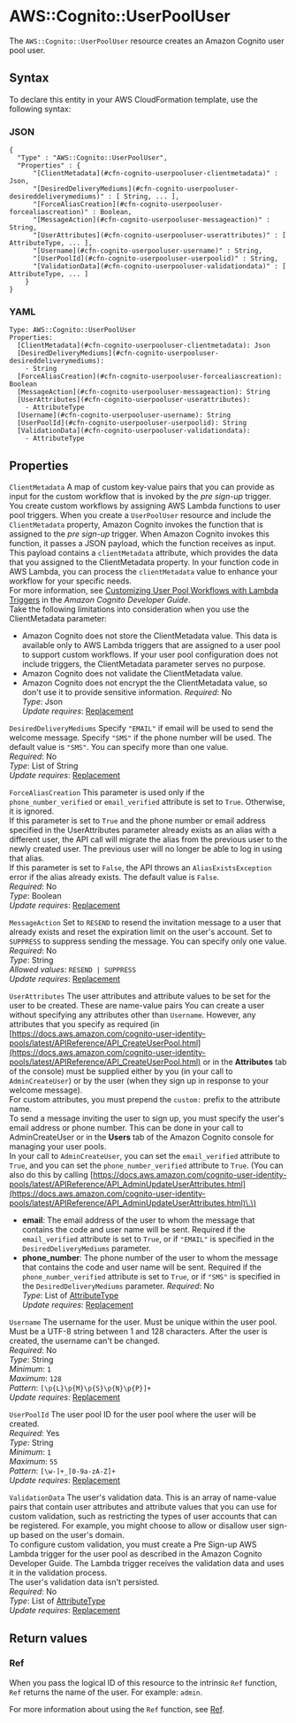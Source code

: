 # AWS::Cognito::UserPoolUser<a name="aws-resource-cognito-userpooluser"></a>

The `AWS::Cognito::UserPoolUser` resource creates an Amazon Cognito user pool user\.

## Syntax<a name="aws-resource-cognito-userpooluser-syntax"></a>

To declare this entity in your AWS CloudFormation template, use the following syntax:

### JSON<a name="aws-resource-cognito-userpooluser-syntax.json"></a>

```
{
  "Type" : "AWS::Cognito::UserPoolUser",
  "Properties" : {
      "[ClientMetadata](#cfn-cognito-userpooluser-clientmetadata)" : Json,
      "[DesiredDeliveryMediums](#cfn-cognito-userpooluser-desireddeliverymediums)" : [ String, ... ],
      "[ForceAliasCreation](#cfn-cognito-userpooluser-forcealiascreation)" : Boolean,
      "[MessageAction](#cfn-cognito-userpooluser-messageaction)" : String,
      "[UserAttributes](#cfn-cognito-userpooluser-userattributes)" : [ AttributeType, ... ],
      "[Username](#cfn-cognito-userpooluser-username)" : String,
      "[UserPoolId](#cfn-cognito-userpooluser-userpoolid)" : String,
      "[ValidationData](#cfn-cognito-userpooluser-validationdata)" : [ AttributeType, ... ]
    }
}
```

### YAML<a name="aws-resource-cognito-userpooluser-syntax.yaml"></a>

```
Type: AWS::Cognito::UserPoolUser
Properties:
  [ClientMetadata](#cfn-cognito-userpooluser-clientmetadata): Json
  [DesiredDeliveryMediums](#cfn-cognito-userpooluser-desireddeliverymediums):
    - String
  [ForceAliasCreation](#cfn-cognito-userpooluser-forcealiascreation): Boolean
  [MessageAction](#cfn-cognito-userpooluser-messageaction): String
  [UserAttributes](#cfn-cognito-userpooluser-userattributes):
    - AttributeType
  [Username](#cfn-cognito-userpooluser-username): String
  [UserPoolId](#cfn-cognito-userpooluser-userpoolid): String
  [ValidationData](#cfn-cognito-userpooluser-validationdata):
    - AttributeType
```

## Properties<a name="aws-resource-cognito-userpooluser-properties"></a>

`ClientMetadata` <a name="cfn-cognito-userpooluser-clientmetadata"></a>
A map of custom key\-value pairs that you can provide as input for the custom workflow that is invoked by the _pre sign\-up_ trigger\.  
You create custom workflows by assigning AWS Lambda functions to user pool triggers\. When you create a `UserPoolUser` resource and include the `ClientMetadata` property, Amazon Cognito invokes the function that is assigned to the _pre sign\-up_ trigger\. When Amazon Cognito invokes this function, it passes a JSON payload, which the function receives as input\. This payload contains a `clientMetadata` attribute, which provides the data that you assigned to the ClientMetadata property\. In your function code in AWS Lambda, you can process the `clientMetadata` value to enhance your workflow for your specific needs\.  
For more information, see [Customizing User Pool Workflows with Lambda Triggers](https://docs.aws.amazon.com/cognito/latest/developerguide/cognito-user-identity-pools-working-with-aws-lambda-triggers.html) in the _Amazon Cognito Developer Guide_\.  
Take the following limitations into consideration when you use the ClientMetadata parameter:

- Amazon Cognito does not store the ClientMetadata value\. This data is available only to AWS Lambda triggers that are assigned to a user pool to support custom workflows\. If your user pool configuration does not include triggers, the ClientMetadata parameter serves no purpose\.
- Amazon Cognito does not validate the ClientMetadata value\.
- Amazon Cognito does not encrypt the the ClientMetadata value, so don't use it to provide sensitive information\.
  _Required_: No  
  _Type_: Json  
  _Update requires_: [Replacement](https://docs.aws.amazon.com/AWSCloudFormation/latest/UserGuide/using-cfn-updating-stacks-update-behaviors.html#update-replacement)

`DesiredDeliveryMediums` <a name="cfn-cognito-userpooluser-desireddeliverymediums"></a>
Specify `"EMAIL"` if email will be used to send the welcome message\. Specify `"SMS"` if the phone number will be used\. The default value is `"SMS"`\. You can specify more than one value\.  
_Required_: No  
_Type_: List of String  
_Update requires_: [Replacement](https://docs.aws.amazon.com/AWSCloudFormation/latest/UserGuide/using-cfn-updating-stacks-update-behaviors.html#update-replacement)

`ForceAliasCreation` <a name="cfn-cognito-userpooluser-forcealiascreation"></a>
This parameter is used only if the `phone_number_verified` or `email_verified` attribute is set to `True`\. Otherwise, it is ignored\.  
If this parameter is set to `True` and the phone number or email address specified in the UserAttributes parameter already exists as an alias with a different user, the API call will migrate the alias from the previous user to the newly created user\. The previous user will no longer be able to log in using that alias\.  
If this parameter is set to `False`, the API throws an `AliasExistsException` error if the alias already exists\. The default value is `False`\.  
_Required_: No  
_Type_: Boolean  
_Update requires_: [Replacement](https://docs.aws.amazon.com/AWSCloudFormation/latest/UserGuide/using-cfn-updating-stacks-update-behaviors.html#update-replacement)

`MessageAction` <a name="cfn-cognito-userpooluser-messageaction"></a>
Set to `RESEND` to resend the invitation message to a user that already exists and reset the expiration limit on the user's account\. Set to `SUPPRESS` to suppress sending the message\. You can specify only one value\.  
_Required_: No  
_Type_: String  
_Allowed values_: `RESEND | SUPPRESS`  
_Update requires_: [Replacement](https://docs.aws.amazon.com/AWSCloudFormation/latest/UserGuide/using-cfn-updating-stacks-update-behaviors.html#update-replacement)

`UserAttributes` <a name="cfn-cognito-userpooluser-userattributes"></a>
The user attributes and attribute values to be set for the user to be created\. These are name\-value pairs You can create a user without specifying any attributes other than `Username`\. However, any attributes that you specify as required \(in [https://docs.aws.amazon.com/cognito-user-identity-pools/latest/APIReference/API_CreateUserPool.html](https://docs.aws.amazon.com/cognito-user-identity-pools/latest/APIReference/API_CreateUserPool.html) or in the **Attributes** tab of the console\) must be supplied either by you \(in your call to `AdminCreateUser`\) or by the user \(when they sign up in response to your welcome message\)\.  
For custom attributes, you must prepend the `custom:` prefix to the attribute name\.  
To send a message inviting the user to sign up, you must specify the user's email address or phone number\. This can be done in your call to AdminCreateUser or in the **Users** tab of the Amazon Cognito console for managing your user pools\.  
In your call to `AdminCreateUser`, you can set the `email_verified` attribute to `True`, and you can set the `phone_number_verified` attribute to `True`\. \(You can also do this by calling [https://docs.aws.amazon.com/cognito-user-identity-pools/latest/APIReference/API_AdminUpdateUserAttributes.html](https://docs.aws.amazon.com/cognito-user-identity-pools/latest/APIReference/API_AdminUpdateUserAttributes.html)\.\)

- **email**: The email address of the user to whom the message that contains the code and user name will be sent\. Required if the `email_verified` attribute is set to `True`, or if `"EMAIL"` is specified in the `DesiredDeliveryMediums` parameter\.
- **phone_number**: The phone number of the user to whom the message that contains the code and user name will be sent\. Required if the `phone_number_verified` attribute is set to `True`, or if `"SMS"` is specified in the `DesiredDeliveryMediums` parameter\.
  _Required_: No  
  _Type_: List of [AttributeType](aws-properties-cognito-userpooluser-attributetype.md)  
  _Update requires_: [Replacement](https://docs.aws.amazon.com/AWSCloudFormation/latest/UserGuide/using-cfn-updating-stacks-update-behaviors.html#update-replacement)

`Username` <a name="cfn-cognito-userpooluser-username"></a>
The username for the user\. Must be unique within the user pool\. Must be a UTF\-8 string between 1 and 128 characters\. After the user is created, the username can't be changed\.  
_Required_: No  
_Type_: String  
_Minimum_: `1`  
_Maximum_: `128`  
_Pattern_: `[\p{L}\p{M}\p{S}\p{N}\p{P}]+`  
_Update requires_: [Replacement](https://docs.aws.amazon.com/AWSCloudFormation/latest/UserGuide/using-cfn-updating-stacks-update-behaviors.html#update-replacement)

`UserPoolId` <a name="cfn-cognito-userpooluser-userpoolid"></a>
The user pool ID for the user pool where the user will be created\.  
_Required_: Yes  
_Type_: String  
_Minimum_: `1`  
_Maximum_: `55`  
_Pattern_: `[\w-]+_[0-9a-zA-Z]+`  
_Update requires_: [Replacement](https://docs.aws.amazon.com/AWSCloudFormation/latest/UserGuide/using-cfn-updating-stacks-update-behaviors.html#update-replacement)

`ValidationData` <a name="cfn-cognito-userpooluser-validationdata"></a>
The user's validation data\. This is an array of name\-value pairs that contain user attributes and attribute values that you can use for custom validation, such as restricting the types of user accounts that can be registered\. For example, you might choose to allow or disallow user sign\-up based on the user's domain\.  
To configure custom validation, you must create a Pre Sign\-up AWS Lambda trigger for the user pool as described in the Amazon Cognito Developer Guide\. The Lambda trigger receives the validation data and uses it in the validation process\.  
The user's validation data isn't persisted\.  
_Required_: No  
_Type_: List of [AttributeType](aws-properties-cognito-userpooluser-attributetype.md)  
_Update requires_: [Replacement](https://docs.aws.amazon.com/AWSCloudFormation/latest/UserGuide/using-cfn-updating-stacks-update-behaviors.html#update-replacement)

## Return values<a name="aws-resource-cognito-userpooluser-return-values"></a>

### Ref<a name="aws-resource-cognito-userpooluser-return-values-ref"></a>

When you pass the logical ID of this resource to the intrinsic `Ref` function, `Ref` returns the name of the user\. For example: `admin`\.

For more information about using the `Ref` function, see [Ref](https://docs.aws.amazon.com/AWSCloudFormation/latest/UserGuide/intrinsic-function-reference-ref.html)\.
